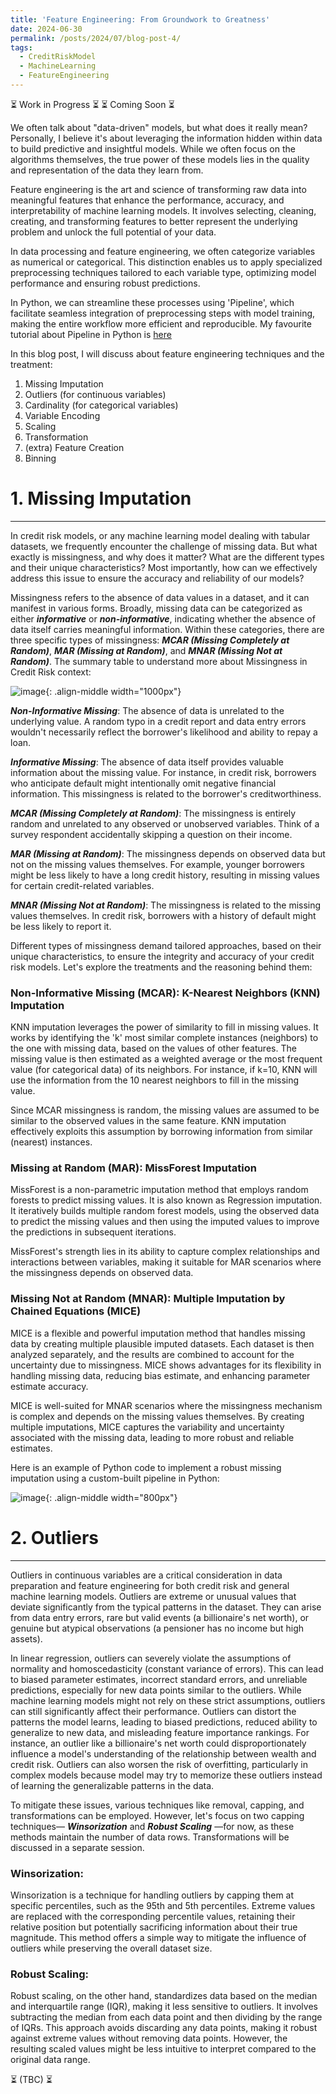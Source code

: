 ```yaml
---
title: 'Feature Engineering: From Groundwork to Greatness'
date: 2024-06-30
permalink: /posts/2024/07/blog-post-4/
tags:
  - CreditRiskModel
  - MachineLearning
  - FeatureEngineering
---
```


⏳   Work in Progress  ⏳ 
⏳     Coming Soon     ⏳



We often talk about "data-driven" models, but what does it really mean? Personally, I believe it's about leveraging the information hidden within data to build predictive and insightful models. While we often focus on the algorithms themselves, the true power of these models lies in the quality and representation of the data they learn from.


Feature engineering is the art and science of transforming raw data into meaningful features that enhance the performance, accuracy, and interpretability of machine learning models. It involves selecting, cleaning, creating, and transforming features to better represent the underlying problem and unlock the full potential of your data.


In data processing and feature engineering, we often categorize variables as numerical or categorical. This distinction enables us to apply specialized preprocessing techniques tailored to each variable type, optimizing model performance and ensuring robust predictions. 

In Python, we can streamline these processes using 'Pipeline', which facilitate seamless integration of preprocessing steps with model training, making the entire workflow more efficient and reproducible. My favourite tutorial about Pipeline in Python is [here](https://youtu.be/h1BnRBzYjYY?si=S_nJoyggROd7vNsw)


In this blog post, I will discuss about feature engineering techniques and the treatment:

1.  Missing Imputation
2.  Outliers (for continuous variables)
3.  Cardinality (for categorical variables)
4.  Variable Encoding
5.  Scaling
6.  Transformation
7.  (extra) Feature Creation
8.  Binning
   


# 1.  Missing Imputation
-------


In credit risk models, or any machine learning model dealing with tabular datasets, we frequently encounter the challenge of missing data. But what exactly is missingness, and why does it matter? What are the different types and their unique characteristics? Most importantly, how can we effectively address this issue to ensure the accuracy and reliability of our models?


Missingness refers to the absence of data values in a dataset, and it can manifest in various forms. Broadly, missing data can be categorized as either ***informative*** or ***non-informative***, indicating whether the absence of data itself carries meaningful information. Within these categories, there are three specific types of missingness: ***MCAR (Missing Completely at Random)***, ***MAR (Missing at Random)***, and ***MNAR (Missing Not at Random)***. The summary table to understand more about Missingness in Credit Risk context:


![image](https://github.com/longrio94/longrio94.github.io/assets/37896699/39287277-b61c-43fb-9398-cf96596e3c54){: .align-middle width="1000px"}



***Non-Informative Missing***: The absence of data is unrelated to the underlying value. A random typo in a credit report and data entry errors wouldn't necessarily reflect the borrower's likelihood and ability to repay a loan.

***Informative Missing***: The absence of data itself provides valuable information about the missing value. For instance, in credit risk, borrowers who anticipate default might intentionally omit negative financial information. This missingness is related to the borrower's creditworthiness.

***MCAR (Missing Completely at Random)***: The missingness is entirely random and unrelated to any observed or unobserved variables. Think of a survey respondent accidentally skipping a question on their income.

***MAR (Missing at Random)***: The missingness depends on observed data but not on the missing values themselves. For example, younger borrowers might be less likely to have a long credit history, resulting in missing values for certain credit-related variables.

***MNAR (Missing Not at Random)***: The missingness is related to the missing values themselves. In credit risk, borrowers with a history of default might be less likely to report it.


Different types of missingness demand tailored approaches, based on their unique characteristics, to ensure the integrity and accuracy of your credit risk models. Let's explore the  treatments and the reasoning behind them:


### Non-Informative Missing (MCAR): K-Nearest Neighbors (KNN) Imputation

KNN imputation leverages the power of similarity to fill in missing values. It works by identifying the 'k' most similar complete instances (neighbors) to the one with missing data, based on the values of other features. The missing value is then estimated as a weighted average or the most frequent value (for categorical data) of its neighbors. For instance, if k=10, KNN will use the information from the 10 nearest neighbors to fill in the missing value.


Since MCAR missingness is random, the missing values are assumed to be similar to the observed values in the same feature. KNN imputation effectively exploits this assumption by borrowing information from similar (nearest) instances.



### Missing at Random (MAR): MissForest Imputation

MissForest is a non-parametric imputation method that employs random forests to predict missing values. It is also known as Regression imputation. It iteratively builds multiple random forest models, using the observed data to predict the missing values and then using the imputed values to improve the predictions in subsequent iterations.


MissForest's strength lies in its ability to capture complex relationships and interactions between variables, making it suitable for MAR scenarios where the missingness depends on observed data.


### Missing Not at Random (MNAR): Multiple Imputation by Chained Equations (MICE)


MICE is a flexible and powerful imputation method that handles missing data by creating multiple plausible imputed datasets. Each dataset is then analyzed separately, and the results are combined to account for the uncertainty due to missingness. MICE shows advantages for its flexibility in handling missing data, reducing bias estimate, and enhancing parameter estimate accuracy.


MICE is well-suited for MNAR scenarios where the missingness mechanism is complex and depends on the missing values themselves. By creating multiple imputations, MICE captures the variability and uncertainty associated with the missing data, leading to more robust and reliable estimates.




Here is an example of Python code to implement a robust missing imputation using a custom-built pipeline in Python:



![image](https://github.com/longrio94/longrio94.github.io/assets/37896699/f978a499-1e88-4fd4-980b-fee0ae9dd88d){: .align-middle width="800px"}<br />




# 2.  Outliers 
-------

Outliers in continuous variables are a critical consideration in data preparation and feature engineering for both credit risk and general machine learning models. Outliers are extreme or unusual values that deviate significantly from the typical patterns in the dataset. They can arise from data entry errors, rare but valid events (a billionaire's net worth), or genuine but atypical observations (a pensioner has no income but high assets).


In linear regression, outliers can severely violate the assumptions of normality and homoscedasticity (constant variance of errors). This can lead to biased parameter estimates, incorrect standard errors, and unreliable predictions, especially for new data points similar to the outliers. While machine learning models might not rely on these strict assumptions, outliers can still significantly affect their performance. Outliers can distort the patterns the model learns, leading to biased predictions, reduced ability to generalize to new data, and misleading feature importance rankings. For instance, an outlier like a billionaire's net worth could disproportionately influence a model's understanding of the relationship between wealth and credit risk. Outliers can also worsen the risk of overfitting, particularly in complex models because model may try to memorize these outliers instead of learning the generalizable patterns in the data.


To mitigate these issues, various techniques like removal, capping, and transformations can be employed. However, let's focus on two capping techniques— ***Winsorization*** and ***Robust Scaling*** —for now, as these methods maintain the number of data rows. Transformations will be discussed in a separate session.<br />



### Winsorization: 

Winsorization is a technique for handling outliers by capping them at specific percentiles, such as the 95th and 5th percentiles. Extreme values are replaced with the corresponding percentile values, retaining their relative position but potentially sacrificing information about their true magnitude. This method offers a simple way to mitigate the influence of outliers while preserving the overall dataset size.




### Robust Scaling:

Robust scaling, on the other hand, standardizes data based on the median and interquartile range (IQR), making it less sensitive to outliers. It involves subtracting the median from each data point and then dividing by the range of IQRs. This approach avoids discarding any data points, making it robust against extreme values without removing data points. However, the resulting scaled values might be less intuitive to interpret compared to the original data range.








⏳ (TBC) ⏳
